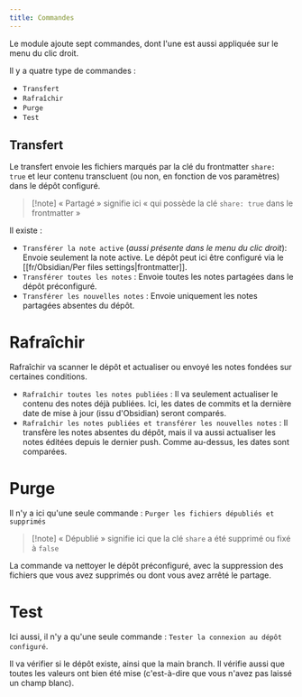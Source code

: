 ```yaml
---
title: Commandes
---
```


Le module ajoute sept commandes, dont l'une est aussi appliquée sur le menu du clic droit.

Il y a quatre type de commandes : 
- `Transfert`
- `Rafraîchir`
- `Purge`
- `Test`

## Transfert

Le transfert envoie les fichiers marqués par la clé du frontmatter `share: true` et leur contenu transcluent (ou non, en fonction de vos paramètres) dans le dépôt configuré.

> [!note] « Partagé » signifie ici « qui possède la clé `share: true` dans le frontmatter » 

Il existe : 
- `Transférer la note active` (*aussi présente dans le menu du clic droit*): Envoie seulement la note active. Le dépôt peut ici être configuré via le [[fr/Obsidian/Per files settings|frontmatter]].
- `Transférer toutes les notes` : Envoie toutes les notes partagées dans le dépôt préconfiguré.
-  `Transférer les nouvelles notes` : Envoie uniquement les notes partagées absentes du dépôt.

# Rafraîchir

Rafraîchir va scanner le dépôt et actualiser ou envoyé les notes fondées sur certaines conditions.

- `Rafraîchir toutes les notes publiées` : Il va seulement actualiser le contenu des notes déjà publiées.
	Ici, les dates de commits et la dernière date de mise à jour (issu d'Obsidian) seront comparés.
- `Rafraîchir les notes publiées et transférer les nouvelles notes` : Il transfère les notes absentes du dépôt, mais il va aussi actualiser les notes éditées depuis le dernier push.
	Comme au-dessus, les dates sont comparées.

# Purge

Il n'y a ici qu'une seule commande : `Purger les fichiers dépubliés et supprimés`

> [!note] « Dépublié » signifie ici que la clé `share` a été supprimé ou fixé à `false`

La commande va nettoyer le dépôt préconfiguré, avec la suppression des fichiers que vous avez supprimés ou dont vous avez arrêté le partage.

# Test

Ici aussi, il n'y a qu'une seule commande : `Tester la connexion au dépôt configuré`.

Il va vérifier si le dépôt existe, ainsi que la main branch. Il vérifie aussi que toutes les valeurs ont bien été mise (c'est-à-dire que vous n'avez pas laissé un champ blanc).

